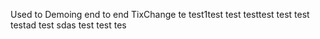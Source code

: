 Used to Demoing end to end TixChange
 te
test1test
test testtest test
test
testad
test
sdas test
test
tes
